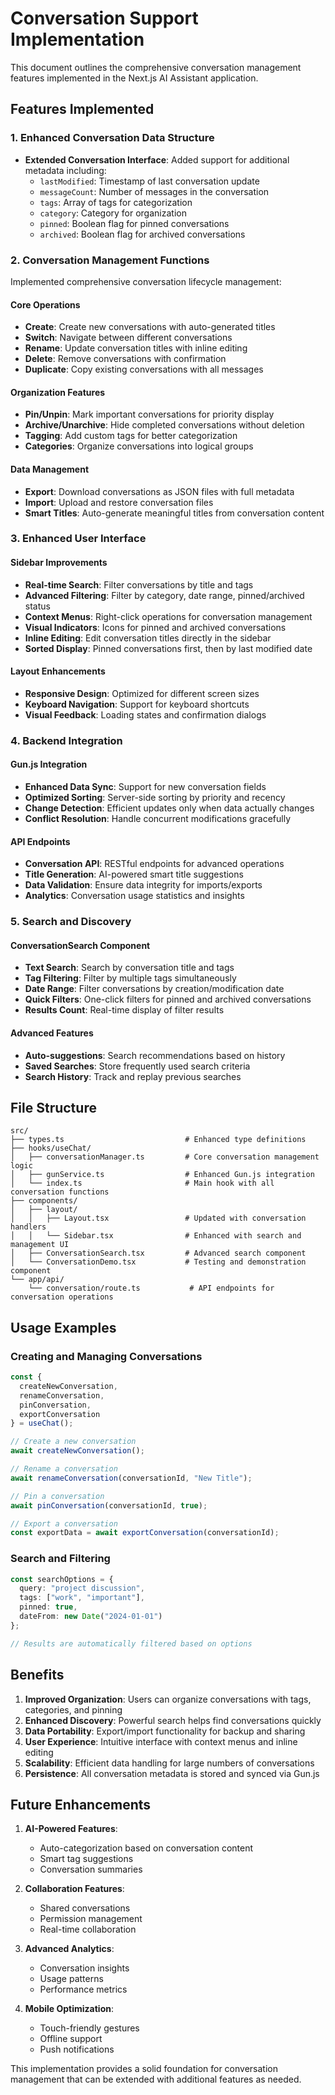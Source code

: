 # Conversation Support Implementation

This document outlines the comprehensive conversation management features implemented in the Next.js AI Assistant application.

## Features Implemented

### 1. Enhanced Conversation Data Structure
- **Extended Conversation Interface**: Added support for additional metadata including:
  - `lastModified`: Timestamp of last conversation update
  - `messageCount`: Number of messages in the conversation
  - `tags`: Array of tags for categorization
  - `category`: Category for organization
  - `pinned`: Boolean flag for pinned conversations
  - `archived`: Boolean flag for archived conversations

### 2. Conversation Management Functions
Implemented comprehensive conversation lifecycle management:

#### Core Operations
- **Create**: Create new conversations with auto-generated titles
- **Switch**: Navigate between different conversations
- **Rename**: Update conversation titles with inline editing
- **Delete**: Remove conversations with confirmation
- **Duplicate**: Copy existing conversations with all messages

#### Organization Features
- **Pin/Unpin**: Mark important conversations for priority display
- **Archive/Unarchive**: Hide completed conversations without deletion
- **Tagging**: Add custom tags for better categorization
- **Categories**: Organize conversations into logical groups

#### Data Management
- **Export**: Download conversations as JSON files with full metadata
- **Import**: Upload and restore conversation files
- **Smart Titles**: Auto-generate meaningful titles from conversation content

### 3. Enhanced User Interface

#### Sidebar Improvements
- **Real-time Search**: Filter conversations by title and tags
- **Advanced Filtering**: Filter by category, date range, pinned/archived status
- **Context Menus**: Right-click operations for conversation management
- **Visual Indicators**: Icons for pinned and archived conversations
- **Inline Editing**: Edit conversation titles directly in the sidebar
- **Sorted Display**: Pinned conversations first, then by last modified date

#### Layout Enhancements
- **Responsive Design**: Optimized for different screen sizes
- **Keyboard Navigation**: Support for keyboard shortcuts
- **Visual Feedback**: Loading states and confirmation dialogs

### 4. Backend Integration

#### Gun.js Integration
- **Enhanced Data Sync**: Support for new conversation fields
- **Optimized Sorting**: Server-side sorting by priority and recency
- **Change Detection**: Efficient updates only when data actually changes
- **Conflict Resolution**: Handle concurrent modifications gracefully

#### API Endpoints
- **Conversation API**: RESTful endpoints for advanced operations
- **Title Generation**: AI-powered smart title suggestions
- **Data Validation**: Ensure data integrity for imports/exports
- **Analytics**: Conversation usage statistics and insights

### 5. Search and Discovery

#### ConversationSearch Component
- **Text Search**: Search by conversation title and tags
- **Tag Filtering**: Filter by multiple tags simultaneously
- **Date Range**: Filter conversations by creation/modification date
- **Quick Filters**: One-click filters for pinned and archived conversations
- **Results Count**: Real-time display of filter results

#### Advanced Features
- **Auto-suggestions**: Search recommendations based on history
- **Saved Searches**: Store frequently used search criteria
- **Search History**: Track and replay previous searches

## File Structure

```
src/
├── types.ts                           # Enhanced type definitions
├── hooks/useChat/
│   ├── conversationManager.ts         # Core conversation management logic
│   ├── gunService.ts                  # Enhanced Gun.js integration
│   └── index.ts                       # Main hook with all conversation functions
├── components/
│   ├── layout/
│   │   ├── Layout.tsx                 # Updated with conversation handlers
│   │   └── Sidebar.tsx                # Enhanced with search and management UI
│   ├── ConversationSearch.tsx         # Advanced search component
│   └── ConversationDemo.tsx           # Testing and demonstration component
└── app/api/
    └── conversation/route.ts           # API endpoints for conversation operations
```

## Usage Examples

### Creating and Managing Conversations
```typescript
const {
  createNewConversation,
  renameConversation,
  pinConversation,
  exportConversation
} = useChat();

// Create a new conversation
await createNewConversation();

// Rename a conversation
await renameConversation(conversationId, "New Title");

// Pin a conversation
await pinConversation(conversationId, true);

// Export a conversation
const exportData = await exportConversation(conversationId);
```

### Search and Filtering
```typescript
const searchOptions = {
  query: "project discussion",
  tags: ["work", "important"],
  pinned: true,
  dateFrom: new Date("2024-01-01")
};

// Results are automatically filtered based on options
```

## Benefits

1. **Improved Organization**: Users can organize conversations with tags, categories, and pinning
2. **Enhanced Discovery**: Powerful search helps find conversations quickly
3. **Data Portability**: Export/import functionality for backup and sharing
4. **User Experience**: Intuitive interface with context menus and inline editing
5. **Scalability**: Efficient data handling for large numbers of conversations
6. **Persistence**: All conversation metadata is stored and synced via Gun.js

## Future Enhancements

1. **AI-Powered Features**:
   - Auto-categorization based on conversation content
   - Smart tag suggestions
   - Conversation summaries

2. **Collaboration Features**:
   - Shared conversations
   - Permission management
   - Real-time collaboration

3. **Advanced Analytics**:
   - Conversation insights
   - Usage patterns
   - Performance metrics

4. **Mobile Optimization**:
   - Touch-friendly gestures
   - Offline support
   - Push notifications

This implementation provides a solid foundation for conversation management that can be extended with additional features as needed.